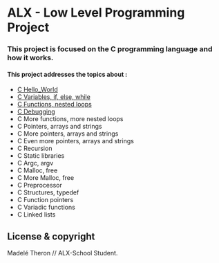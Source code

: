 # ALX - Low Level Programming Project
### This project is focused on the C programming language and how it works.

#### This project addresses the topics about :

* [C Hello_World](https://github.com/Madele-theron/alx-low_level_programming/tree/master/0x00-hello_world)
* [C Variables, if, else, while](https://github.com/Madele-theron/alx-low_level_programming/tree/master/0x01-variables_if_else_while)
* [C Functions, nested loops](https://github.com/Madele-theron/alx-low_level_programming/tree/master/0x02-functions_nested_loops)
* [C Debugging](https://github.com/Madele-theron/alx-low_level_programming/tree/master/0x03-debugging)
* C More functions, more nested loops
* C Pointers, arrays and strings
* C More pointers, arrays and strings
* C Even more pointers, arrays and strings
* C Recursion
* C Static libraries
* C Argc, argv
* C Malloc, free
* C More Malloc, free
* C Preprocessor
* C Structures, typedef
* C Function pointers
* C Variadic functions
* C Linked lists

## License & copyright
Madelé Theron // ALX-School Student.

